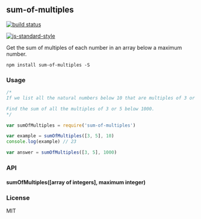 ## sum-of-multiples

[![build status](http://img.shields.io/travis/jekrb/sum-of-multiples.svg?style=flat)](http://travis-ci.org/jekrb/l33tsp34k-stream)

[![js-standard-style](https://cdn.rawgit.com/feross/standard/master/badge.svg)](https://github.com/feross/standard)


Get the sum of multiples of each number in an array below a maximum number.


```
npm install sum-of-multiples -S
```

### Usage

``` js
/*
If we list all the natural numbers below 10 that are multiples of 3 or 5, we get 3, 5, 6 and 9. The sum of these multiples is 23.

Find the sum of all the multiples of 3 or 5 below 1000.
*/

var sumOfMultiples = require('sum-of-multiples')

var example = sumOfMultiples([3, 5], 10)
console.log(example) // 23

var answer = sumOfMultiples([3, 5], 1000)
```

### API

#### sumOfMultiples([array of integers], maximum integer)




### License

MIT
